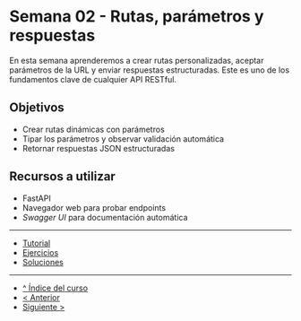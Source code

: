 # Semana 02 - Rutas, parámetros y respuestas

En esta semana aprenderemos a crear rutas personalizadas, aceptar parámetros de la URL y enviar respuestas estructuradas. Este es uno de los fundamentos clave de cualquier API RESTful.

## Objetivos

- Crear rutas dinámicas con parámetros
- Tipar los parámetros y observar validación automática
- Retornar respuestas JSON estructuradas

## Recursos a utilizar

- FastAPI
- Navegador web para probar endpoints
- *Swagger UI* para documentación automática

---

- [Tutorial](./tutorial.md)
- [Ejercicios](./ejercicios.md)
- [Soluciones](./soluciones.md)

---

- [^ Índice del curso](../readme.md)
- [< Anterior](../semana01/readme.md)
- [Siguiente >](../semana03/readme.md)
